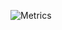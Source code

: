 ![Metrics](https://metrics.lecoq.io/whytrchy?template=classic&base.community=0&base.repositories=0&base.metadata=0&stackoverflow=1&pagespeed=1&stars=1&achievements=1&base=header%2C%20activity%2C%20community%2C%20repositories%2C%20metadata&base.indepth=false&base.hireable=false&base.skip=false&stars=false&stars.limit=2&achievements=false&achievements.threshold=C&achievements.secrets=true&achievements.display=compact&achievements.limit=10&pagespeed=false&pagespeed.url=https%3A%2F%2Fwww.wahwihwuh.com%2F&pagespeed.detailed=true&pagespeed.screenshot=false&pagespeed.pwa=false&stackoverflow=false&stackoverflow.user=12471899&stackoverflow.sections=answers-top%2C%20questions-recent&stackoverflow.limit=4&stackoverflow.lines=4&stackoverflow.lines.snippet=2&config.timezone=Asia%2FJakarta&config.display=large)
<!---
wahwihwuh/wahwihwuh is a ✨ special ✨ repository because its `README.md` (this file) appears on your GitHub profile.
You can click the Preview link to take a look at your changes.
--->
